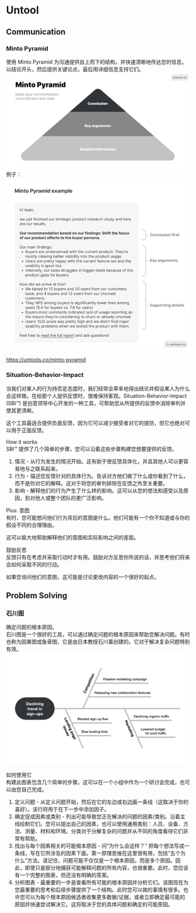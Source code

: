 # Untool

## Communication

### Minto Pyramid
使用 Minto Pyramid 为沟通提供自上而下的结构，并快速清晰地传达您的信息。以结论开头，然后提供关键论点，最后用详细信息支持它们。  
![](./minto-pyramid.png)  
例子：  
![](./minto-pyramid-example.png)  

https://untools.co/minto-pyramid  

### Situation-Behavior-Impact
当我们对某人的行为持否定态度时，我们经常会草率地得出结论并假设某人为什么会这样做。在给那个人提供反馈时，很难保持客观。Situation-Behavior-Impact (SBI™) 是创意领导中心开发的一种工具，可帮助您从所提供的反馈中消除审判并使其更清晰。  

这个工具最适合提供负面反馈，因为它可以减少接受者对它的提防，但它也绝对可以用于正面反馈。  

How it works  
SBI™ 提供了几个简单的步骤，您可以沿着这些步骤构建您想要提供的反馈。  

1. 情况 - 从行为发生的情况开始。这有助于使反馈具体化，并且其他人可以更容易地与之联系起来。
2. 行为 - 描述您反馈针对的具体行为。告诉对方他们做了什么或你看到了什么，而不是你对它的解释。这对于将您的审判排除在反馈之外至关重要。
3. 影响 - 解释他们的行为产生了什么样的影响。这可以从您的想法和感受以及原因，到对他人或整个团队的更广泛影响。

Plus: 意图  
有时，您可能想问他们行为背后的意图是什么。他们可能有一个你不知道或与你的假设不同的合理理由。  

这可以极大地帮助解释他们的意图和实际影响之间的差距。  

鼓励反思  
反馈只有在考虑并采取行动时才有用。鼓励对方反思你所说的话，并思考他们将来会如何采取不同的行动。  

如果您询问他们的意图，这可能是讨论更改内容的一个很好的起点。  

## Problem Solving

### 石川图
确定问题的根本原因。  
石川图是一个很好的工具，可以通过确定问题的根本原因来帮助您解决问题。有时也称为因果图或鱼骨图，它是由日本教授石川薰创建的。它对于解决复杂问题特别有效。  
![](./Ishikawa-diagram-example.png)  

如何使用它  
构建此图表包含几个简单的步骤。这可以在一个小组中作为一个研讨会完成，也可以由您自己完成。  

1. 定义问题 - 从定义问题开始，然后在它的左边或右边画一条线（这取决于你的喜好）。该行将用于在下一步中添加因子。
2. 确定促成因素或类别 - 列出可能导致您正在解决的问题的因素/类别。沿着主线绘制它们。您可以提出自己的因素，也可以使用通用类别：人员、设备、方法、测量、材料和环境。分类对于分解复杂的问题并从不同的角度看待它们非常有帮助。
3. 找出与每个因素相关的可能根本原因 - 问“为什么会这样？” 把每个想法写成一条线，写在它所涉及的因素下面。第一原理思维在这里很有用，包括“五个为什么”方法。请记住，问题可能不仅仅是一个根本原因，而是多个原因。因此，即使只是部分地捕获可能解释问题的所有内容，也很重要。此时，您应该有一个完整的图表，但还没有明确的答案。
4. 分析图表 - 最重要的一步是查看所有可能的根本原因并分析它们。该图现在为您最重要的思考和后续步骤提供了一个结构。此时您可以做的事情有很多。也许您可以为每个根本原因候选者收集更多数据/证据，或者立即确定最可能的原因并快速尝试解决它。这将取决于您的具体问题和确定的可能原因。 
